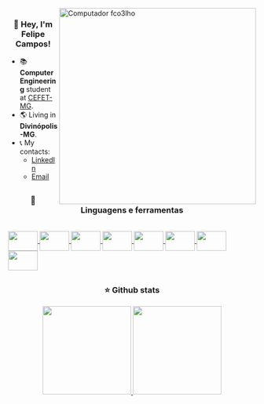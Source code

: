 <img src="https://raw.githubusercontent.com/MicaelliMedeiros/micaellimedeiros/master/image/computer-illustration.png" min-width="400px" max-width="400px" width="400px" align="right" alt="Computador fco3lho">

<h3 align="center"> 👤 Hey, I'm Felipe Campos! </h3>

<ul align="left">
  <li>📚 <strong>Computer Engineering</strong> student at <a href="https://www.cefetmg.br">CEFET-MG</a>.</li>
  <li>🌎 Living in <strong>Divinópolis-MG</strong>.</li>
<!--   <li>🖥️ Currently studying technologies for <strong>web development front-end</strong>.</li> -->
  <li>
    📞 My contacts:
    <ul>
      <li><a href="https://www.linkedin.com/in/fco3lho" target="_blank">LinkedIn</a></li>
      <li><a href="mailto:felipecampos50123@gmail.com" target="_blank">Email</a></li>
    </ul>
  </li>
</ul>

##
<h3 align="center">🔧 Linguagens e ferramentas</h3>

<div style="display: inline_block"><br>

  <a href="https://devdocs.io/c/">
    <img align="center" height="40" width="60" src="https://cdn.jsdelivr.net/gh/devicons/devicon/icons/c/c-plain.svg">
  </a>
  
  <a href="https://cplusplus.com">
    <img align="center" height="40" width="60" src="https://cdn.jsdelivr.net/gh/devicons/devicon/icons/cplusplus/cplusplus-plain.svg">
  </a>
  
 <a href="https://www.python.org">
    <img align="center" height="40" width="60" src="https://cdn.jsdelivr.net/gh/devicons/devicon/icons/python/python-original-wordmark.svg">
 </a>
 
 <a href="https://jupyter.org">
    <img align="center" height="40" width="60" src="https://cdn.jsdelivr.net/gh/devicons/devicon/icons/jupyter/jupyter-original-wordmark.svg">
 </a>
 
 <a href="https://go.dev">
    <img align="center" height="40" width="60" src="https://cdn.jsdelivr.net/gh/devicons/devicon/icons/go/go-original-wordmark.svg">
 </a>
 
 <a href="https://git-scm.com">
    <img align="center" height="40" width="60" src="https://cdn.jsdelivr.net/gh/devicons/devicon/icons/git/git-original-wordmark.svg">
 </a>
 
 <a href="https://github.com">
    <img align="center" height="40" width="60" src="https://cdn.jsdelivr.net/gh/devicons/devicon/icons/github/github-original-wordmark.svg">
 </a>
 
  <a href="https://ubuntu.com/download">
    <img align="center" height="40" width="60" src="https://cdn.jsdelivr.net/gh/devicons/devicon/icons/ubuntu/ubuntu-plain-wordmark.svg">
  </a>
  
</div>

##
<h3 align="center">⭐ Github stats</h3>

<div align="center">
  <a href="https://github.com/fco3lho">
  <img height="180em" src="https://github-readme-stats.vercel.app/api/top-langs/?username=fco3lho&layout=compact&langs_count=7&theme=prussian&hide_border=true"/>
  <img height="180em" src="https://github-readme-stats.vercel.app/api?username=fco3lho&show_icons=true&include_all_commits=true&theme=prussian&hide_border=true"
</div>
